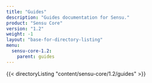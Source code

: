 ```yaml
---
title: "Guides"
description: "Guides documentation for Sensu."
product: "Sensu Core"
version: "1.2"
weight: -1
layout: "base-for-directory-listing"
menu:
  sensu-core-1.2:
    parent: guides
---
```


{{< directoryListing "content/sensu-core/1.2/guides" >}}
